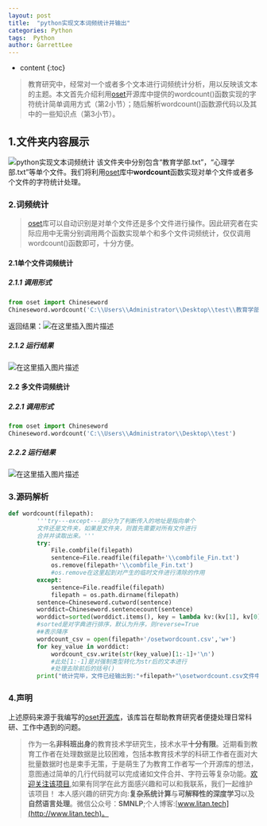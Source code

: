 ```yaml
---
layout: post
title:  "python实现文本词频统计并输出"
categories: Python
tags:  Python
author: GarrettLee
---
```


* content
{:toc}
> 教育研究中，经常对一个或者多个文本进行词频统计分析，用以反映该文本的主题。本文首先介绍利用[oset](https://github.com/GarrettLee-CN/Open-Source-Program-for-Educational-Technology)开源库中提供的wordcount()函数实现的字符统计简单调用方式（第2小节）；随后解析wordcount()函数源代码以及其中的一些知识点（第3小节）。
## 1.文件夹内容展示
![python实现文本词频统计](https://img-blog.csdnimg.cn/20200503122311932.png?x-oss-process=image/watermark,type_ZmFuZ3poZW5naGVpdGk,shadow_10,text_aHR0cHM6Ly9ibG9nLmNzZG4ubmV0L3FxXzMyODYzNTQ5,size_16,color_FFFFFF,t_70)
该文件夹中分别包含“教育学部.txt”，“心理学部.txt”等单个文件。我们将利用[oset](https://github.com/GarrettLee-CN/Open-Source-Program-for-Educational-Technology)库中**wordcount**函数实现对单个文件或者多个文件的字符统计处理。
### 2.词频统计
> [oset](https://github.com/GarrettLee-CN/Open-Source-Program-for-Educational-Technology)库可以自动识别是对单个文件还是多个文件进行操作。因此研究者在实际应用中无需分别调用两个函数实现单个和多个文件词频统计，仅仅调用wordcount()函数即可，十分方便。
#### 2.1单个文件词频统计
##### 2.1.1 调用形式
```python
from oset import Chineseword
Chineseword.wordcount('C:\\Users\\Administrator\\Desktop\\test\\教育学部.txt')
```
返回结果：![在这里插入图片描述](https://img-blog.csdnimg.cn/20200503124409658.png)
##### 2.1.2 运行结果
![在这里插入图片描述](https://img-blog.csdnimg.cn/20200503124215211.png)
#### 2.2 多文件词频统计
##### 2.2.1 调用形式
```python
from oset import Chineseword
Chineseword.wordcount('C:\\Users\\Administrator\\Desktop\\test')
```
##### 2.2.2 运行结果
![在这里插入图片描述](https://img-blog.csdnimg.cn/20200503125017814.png)
### 3.源码解析
```python
def wordcount(filepath):
		'''try---except---部分为了判断传入的地址是指向单个
		文件还是文件夹，如果是文件夹，则首先需要对所有文件进行
		合并并读取出来。'''
		try:
			File.combfile(filepath)
			sentence=File.readfile(filepath+'\\combfile_Fin.txt')
			os.remove(filepath+'\\combfile_Fin.txt')
			#os.remove在这里起到对产生的临时文件进行清除的作用
		except:
			sentence=File.readfile(filepath)
			filepath = os.path.dirname(filepath)
		sentence=Chineseword.cutword(sentence)
		worddict=Chineseword.sentencecount(sentence)
		worddict=sorted(worddict.items(), key = lambda kv:(kv[1], kv[0]),reverse=True)
		#sorted是对字典进行排序，默认为升序，则reverse=True
		##表示降序
		wordcount_csv = open(filepath+'/osetwordcount.csv','w+')
		for key_value in worddict:
			wordcount_csv.write(str(key_value)[1:-1]+'\n')
			#此处[1:-1]是对强制类型转化为str后的文本进行
			#处理去除前后的括号()
		print("统计完毕，文件已经输出到:"+filepath+"\osetwordcount.csv文件中")
```
### 4.声明
上述原码来源于我编写的[oset开源库]((https://github.com/GarrettLee-CN/Open-Source-Program-for-Educational-Technology))，该库旨在帮助教育研究者便捷处理日常科研、工作中遇到的问题。

>作为一名**非科班出身**的教育技术学研究生，技术水平**十分有限**。近期看到教育工作者在处理数据是比较困难，包括本教育技术学的科研工作者在面对大批量数据时也是束手无策，于是萌生了为教育工作者写一个开源库的想法，意图通过简单的几行代码就可以完成诸如文件合并、字符云等复杂功能。[欢迎关注该项目](https://github.com/GarrettLee-CN/Open-Source-Program-for-Educational-Technology),如果有同学在此方面感兴趣和可以和我联系，我们一起维护该项目！
本人感兴趣的研究方向:**复杂系统计算**与**可解释性的深度学习**以及**自然语言处理**。微信公众号：**SMNLP**;个人博客:[www.litan.tech](http://www.litan.tech)。